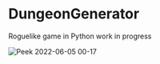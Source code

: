 # DungeonGenerator
Roguelike game in Python work in progress

![Peek 2022-06-05 00-17](https://user-images.githubusercontent.com/34103661/172027144-b7b6a587-d21b-4a14-9dbc-8a7f517b0462.gif)
